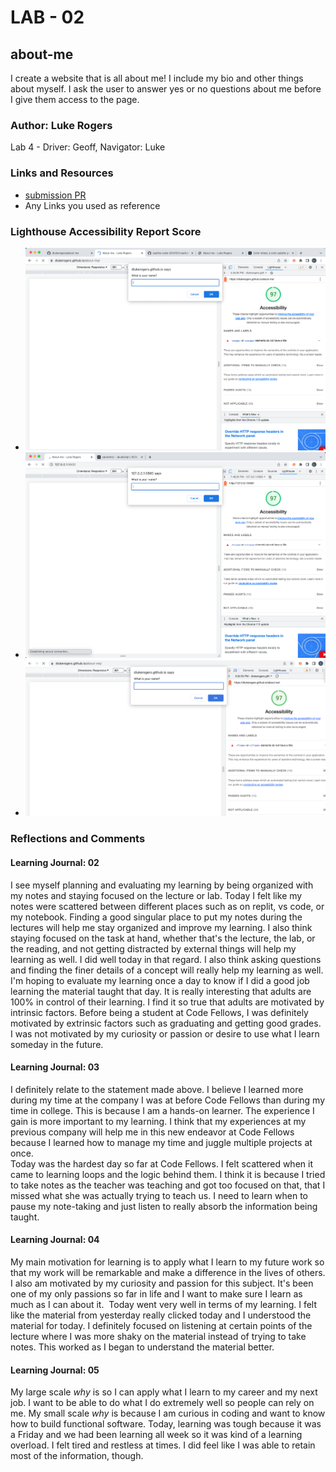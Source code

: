 # LAB - 02

## about-me

I create a website that is all about me! I include my bio and other things about myself. I ask the user to answer yes or no questions about me before I give them access to the page.

### Author: Luke Rogers

Lab 4 - Driver: Geoff, Navigator: Luke

### Links and Resources

* [submission PR](http://xyz.com)
* Any Links you used as reference

### Lighthouse Accessibility Report Score

* ![Lighthouse report - Lab 2](/img/Lighthouse-report-lab2.png "Lighthouse report - Lab 2")
* ![Lighthouse report - Lab 3](/img/Lighthouse-report-lab3.png "Lighthouse report - Lab 3")
* ![Lighthouse report - Lab 5b](/img/Lighthouse-report-lab5b.png "Lighthouse report - Lab 5b")

### Reflections and Comments

#### Learning Journal: 02

I see myself planning and evaluating my learning by being organized with my notes and staying focused on the lecture or lab. Today I felt like my notes were scattered between different places such as on replit, vs code, or my notebook. Finding a good singular place to put my notes during the lectures will help me stay organized and improve my learning. I also think staying focused on the task at hand, whether that's the lecture, the lab, or the reading, and not getting distracted by external things will help my learning as well. I did well today in that regard. I also think asking questions and finding the finer details of a concept will really help my learning as well. I'm hoping to evaluate my learning once a day to know if I did a good job learning the material taught that day. It is really interesting that adults are 100% in control of their learning. I find it so true that adults are motivated by intrinsic factors. Before being a student at Code Fellows, I was definitely motivated by extrinsic factors such as graduating and getting good grades. I was not motivated by my curiosity or passion or desire to use what I learn someday in the future.  

#### Learning Journal: 03

I definitely relate to the statement made above. I believe I learned more during my time at the company I was at before Code Fellows than during my time in college. This is because I am a hands-on learner. The experience I gain is more important to my learning. I think that my experiences at my previous company will help me in this new endeavor at Code Fellows because I learned how to manage my time and juggle multiple projects at once.  
Today was the hardest day so far at Code Fellows. I felt scattered when it came to learning loops and the logic behind them. I think it is because I tried to take notes as the teacher was teaching and got too focused on that, that I missed what she was actually trying to teach us. I need to learn when to pause my note-taking and just listen to really absorb the information being taught.  

#### Learning Journal: 04  

My main motivation for learning is to apply what I learn to my future work so that my work will be remarkable and make a difference in the lives of others. I also am motivated by my curiosity and passion for this subject. It's been one of my only passions so far in life and I want to make sure I learn as much as I can about it.  
Today went very well in terms of my learning. I felt like the material from yesterday really clicked today and I understood the material for today. I definitely focused on listening at certain points of the lecture where I was more shaky on the material instead of trying to take notes. This worked as I began to understand the material better.  

#### Learning Journal: 05

My large scale *why* is so I can apply what I learn to my career and my next job. I want to be able to do what I do extremely well so people can rely on me. My small scale *why* is because I am curious in coding and want to know how to build functional software. Today, learning was tough because it was a Friday and we had been learning all week so it was kind of a learning overload. I felt tired and restless at times. I did feel like I was able to retain most of the information, though.
